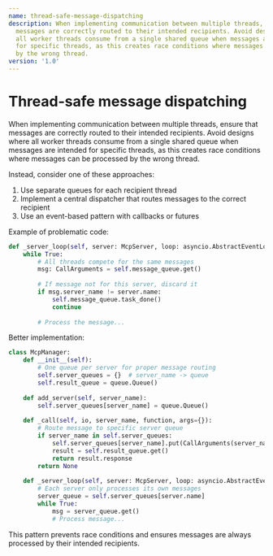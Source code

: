 ```yaml
---
name: thread-safe-message-dispatching
description: When implementing communication between multiple threads, ensure that
  messages are correctly routed to their intended recipients. Avoid designs where
  all worker threads consume from a single shared queue when messages are intended
  for specific threads, as this creates race conditions where messages can be processed
  by the wrong thread.
version: '1.0'
---
```

# Thread-safe message dispatching

When implementing communication between multiple threads, ensure that messages are correctly routed to their intended recipients. Avoid designs where all worker threads consume from a single shared queue when messages are intended for specific threads, as this creates race conditions where messages can be processed by the wrong thread.

Instead, consider one of these approaches:
1. Use separate queues for each recipient thread
2. Implement a central dispatcher that routes messages to the correct recipient
3. Use an event-based pattern with callbacks or futures

Example of problematic code:
```python
def _server_loop(self, server: McpServer, loop: asyncio.AbstractEventLoop) -> None:
    while True:
        # All threads compete for the same messages
        msg: CallArguments = self.message_queue.get()
        
        # If message not for this server, discard it
        if msg.server_name != server.name:
            self.message_queue.task_done()
            continue
            
        # Process the message...
```

Better implementation:
```python
class McpManager:
    def __init__(self):
        # One queue per server for proper message routing
        self.server_queues = {}  # server_name -> queue
        self.result_queue = queue.Queue()
        
    def add_server(self, server_name):
        self.server_queues[server_name] = queue.Queue()
        
    def _call(self, io, server_name, function, args={}):
        # Route message to specific server queue
        if server_name in self.server_queues:
            self.server_queues[server_name].put(CallArguments(server_name, function, args))
            result = self.result_queue.get()
            return result.response
        return None
        
    def _server_loop(self, server: McpServer, loop: asyncio.AbstractEventLoop) -> None:
        # Each server only processes its own messages
        server_queue = self.server_queues[server.name]
        while True:
            msg = server_queue.get()
            # Process message...
```

This pattern prevents race conditions and ensures messages are always processed by their intended recipients.
